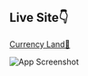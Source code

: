## Live Site👇

[Currency Land🧷](https://linktodocumentation)

![App Screenshot](/currency-land/src/Assets/livesitepic.png)
